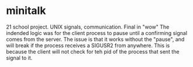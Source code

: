 # minitalk
21 school project. UNIX signals, communication. Final in "wow"
The indended logic was for the client process to pause until a confirming signal comes from the server. The issue is that it works without the "pause",
and will break if the process receives a SIGUSR2 from anywhere. This is because the client will not check for teh pid of the process that sent the 
signal to it.
